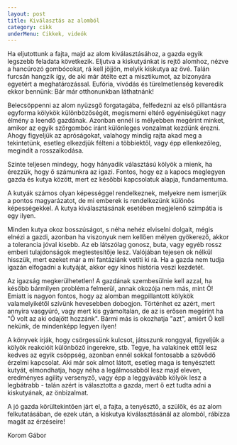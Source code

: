 ```yaml
---
layout: post
title: Kiválasztás az alomból
category: cikk
underMenu: Cikkek, videók
---
```


Ha eljutottunk a fajta, majd az alom kiválasztásához, a gazda egyik legszebb feladata következik. Eljutva a kiskutyánkat is rejtő alomhoz, nézve a hancúrozó gombócokat, rá kell jöjjön, melyik kiskutya az övé. Talán furcsán hangzik így, de aki már átélte ezt a misztikumot, az bizonyára egyetért a meghatározással. Eufória, vívódás és türelmetlenség keveredik ekkor bennünk: Bár már otthonunkban láthatnánk!

<!--more-->

Belecsöppenni az alom nyüzsgő forgatagába, felfedezni az első pillantásra egyforma kölykök különbözőségét, megismerni eltérő egyéniségüket nagy élmény a leendő gazdának. Azonban ennél is mélyebben megérint minket, amikor az egyik szőrgombóc iránt különleges vonzalmat kezdünk érezni. Ahogy figyeljük az apróságokat, valahogy mindig rajta akad meg a tekintetünk, esetleg elkezdjük félteni a többiektől, vagy épp ellenkezőleg, megindít a rosszalkodása.

Szinte teljesen mindegy, hogy hányadik választású kölyök a mienk, ha érezzük, hogy ő számunkra az igazi. Fontos, hogy ez a kapocs meglegyen gazda és kutya között, mert ez későbbi kapcsolatuk alapja, fundamentuma.

A kutyák számos olyan képességgel rendelkeznek, melyekre nem ismerjük a pontos magyarázatot, de mi emberek is rendelkezünk különös képességekkel. A kutya kiválasztásának esetében megjelenő szimpátia is egy ilyen.

Minden kutya okoz bosszúságot, s néha nehéz elviselni dolgait, mégis elnézi a gazdi, azonban ha viszonyuk nem kellően mélyen gyökerező, akkor a tolerancia jóval kisebb. Az eb látszólag gonosz, buta, vagy egyéb rossz emberi tulajdonságok megtestesítője lesz. Valójában tejesen ok nélkül hisszük, mert ezeket már a mi fantáziánk vetíti ki rá. Ha a gazda nem tudja igazán elfogadni a kutyáját, akkor egy kínos história veszi kezdetét.

Az igazság megkerülhetetlen! A gazdának szembesülnie kell azzal, ha később bármilyen probléma felmerül, annak okozója nem más, mint Õ! Emiatt is nagyon fontos, hogy az alomban megpillantott kölykök valamelyikétől szívünk hevesebben dobogjon. Történhet ez azért, mert annyira vasgyúró, vagy mert kis gyámoltalan, de az is erősen megérint ha "Õ volt az aki odajött hozzánk". Bármi más is okozhatja "azt", amiért Õ kell nekünk, de mindenképp legyen ilyen!

A könyvek írják, hogy csörgessünk kulcsot, játsszunk ronggyal, figyeljük a kölyök reakcióit különböző ingerekre, stb. Tegye, ha valakinek ettől lesz kedves az egyik csöppség, azonban ennél sokkal fontosabb a szövődő érzelmi kapcsolat. Aki már sok almot látott, esetleg maga is tenyésztett kutyát, elmondhatja, hogy néha a legálmosabból lesz majd eleven, eredményes agility versenyző, vagy épp a leggyávább kölyök lesz a legbátrabb - talán azért is választotta a gazda, mert ő ezt tudta adni a kiskutyának, az önbizalmat.

A jó gazda körültekintően járt el, a fajta, a tenyésztő, a szülők, és az alom felkutatásában, de ezek után, a kiskutya kiválasztásánál az alomból, rábízza magát az érzéseire!

Korom Gábor